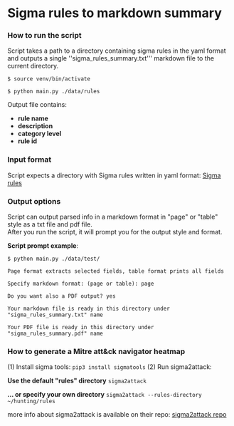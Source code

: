 # Sigma rules to markdown summary


### How to run the script
Script takes a path to a directory containing sigma rules in the yaml format and outputs a single ''sigma_rules_summary.txt''' markdown file to the current directory.


<code>$ source venv/bin/activate </code>

<code>$ python main.py ./data/rules </code>

Output file contains:
- **rule name**
- **description** 
- **category level**
- **rule id**

### Input format
Script expects a directory with Sigma rules written in yaml format: [Sigma rules](https://github.com/SigmaHQ/sigma) 

### Output options
Script can output parsed info in a  markdown format in "page" or "table" style as a txt file and pdf file.  
After you run the script, it will prompt you for the output style and format.  


**Script prompt example**:


`$ python main.py ./data/test/`

`Page format extracts selected fields, table format prints all fields`

`Specify markdown format: (page or table): page`

`Do you want also a PDF output? yes`

`Your markdown file is ready in this directory under "sigma_rules_summary.txt" name`

`Your PDF file is ready in this directory under "sigma_rules_summary.pdf" name`

### How to generate a Mitre att&ck navigator heatmap
(1) Install sigma tools: `pip3 install sigmatools`
(2) Run sigma2attack:

**Use the default "rules" directory**
 `sigma2attack`

**... or specify your own directory**
`sigma2attack --rules-directory ~/hunting/rules`

more info about sigma2attack is available on their repo: [sigma2attack repo](https://github.com/SigmaHQ/sigma#sigma2attack)
